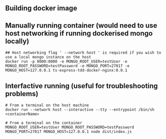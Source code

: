 ## Building docker image


## Manually running container (would need to use host networking if running dockerised mongo locally)

```
## Host networking flag ' --network host ' is required if you wish to use a local mongo instance on the host 
docker run -p 8000:8000 -e MONGO_ROOT_USER=testUser -e MONGO_ROOT_PASSWORD=testPassword -e MONGO_PORT=27017 -e MONGO_HOST=127.0.0.1 ts-express-tdd-docker-nginx:0.0.1
```

## Interfactive running (useful for troubleshooting problems)

```
# From a terminal on the host machine
docker run --network host --interactive --tty --entrypoint /bin/sh <containerName>

# From a terminal on the container
MONGO_ROOT_USER=testUser MONGO_ROOT_PASSWORD=testPassword MONGO_PORT=27017 MONGO_HOST=127.0.0.1 node dist/index.js
``` 